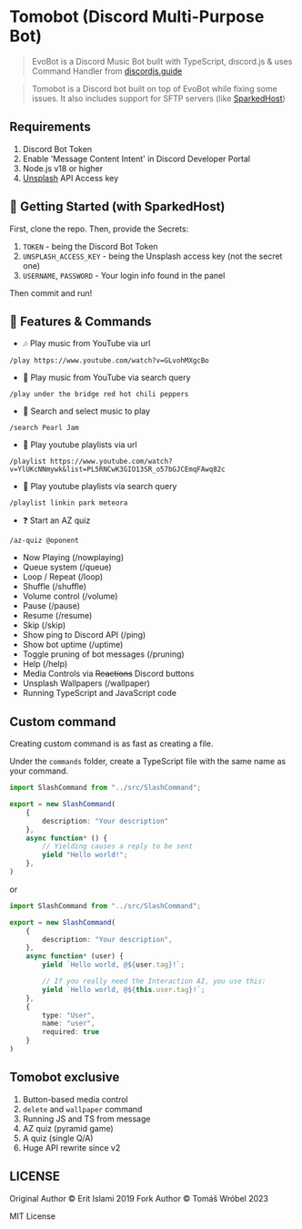 # Tomobot (Discord Multi-Purpose Bot)

> EvoBot is a Discord Music Bot built with TypeScript, discord.js & uses Command Handler from [discordjs.guide](https://discordjs.guide)

> Tomobot is a Discord bot built on top of EvoBot while fixing some issues. It also includes support for SFTP servers (like [SparkedHost](https://sparkedhost.com/))

## Requirements

1. Discord Bot Token
2. Enable 'Message Content Intent' in Discord Developer Portal
2. Node.js v18 or higher
3. [Unsplash](https://unsplash.com) API Access key

## 🚀 Getting Started (with SparkedHost)

First, clone the repo. Then, provide the Secrets:
1. `TOKEN` - being the Discord Bot Token
2. `UNSPLASH_ACCESS_KEY` - being the Unsplash access key (not the secret one)
3. `USERNAME`, `PASSWORD` - Your login info found in the panel

Then commit and run!

## 📝 Features & Commands

- 🎶 Play music from YouTube via url

`/play https://www.youtube.com/watch?v=GLvohMXgcBo`

- 🔎 Play music from YouTube via search query

`/play under the bridge red hot chili peppers`

- 🔎 Search and select music to play

`/search Pearl Jam`

- 📃 Play youtube playlists via url

`/playlist https://www.youtube.com/watch?v=YlUKcNNmywk&list=PL5RNCwK3GIO13SR_o57bGJCEmqFAwq82c`

- 🔎 Play youtube playlists via search query

`/playlist linkin park meteora`

- ❓ Start an AZ quiz

`/az-quiz @oponent`

- Now Playing (/nowplaying)
- Queue system (/queue)
- Loop / Repeat (/loop)
- Shuffle (/shuffle)
- Volume control (/volume)
- Pause (/pause)
- Resume (/resume)
- Skip (/skip)
- Show ping to Discord API (/ping)
- Show bot uptime (/uptime)
- Toggle pruning of bot messages (/pruning)
- Help (/help)
- Media Controls via ~~Reactions~~ Discord buttons
- Unsplash Wallpapers (/wallpaper)
- Running TypeScript and JavaScript code

## Custom command
Creating custom command is as fast as creating a file.

Under the `commands` folder, create a TypeScript file with the same name as your command.

```ts
import SlashCommand from "../src/SlashCommand";

export = new SlashCommand(
    {
        description: "Your description"
    },
    async function* () {
        // Yielding causes a reply to be sent
        yield "Hello world!";
    },
)
```

or

```ts
import SlashCommand from "../src/SlashCommand";

export = new SlashCommand(
    {
        description: "Your description",
    },
    async function* (user) {
        yield `Hello world, @${user.tag}!`;

        // If you really need the Interaction AI, you use this:
        yield `Hello world, @${this.user.tag}!`;
    },
    {
        type: "User",
        name: "user",
        required: true
    }
)
```

## Tomobot exclusive
1. Button-based media control
2. `delete` and `wallpaper` command
3. Running JS and TS from message
4. AZ quiz (pyramid game)
5. A quiz (single Q/A)
6. Huge API rewrite since v2

## LICENSE
Original Author &copy; Erit Islami 2019
Fork Author &copy; Tomáš Wróbel 2023

MIT License